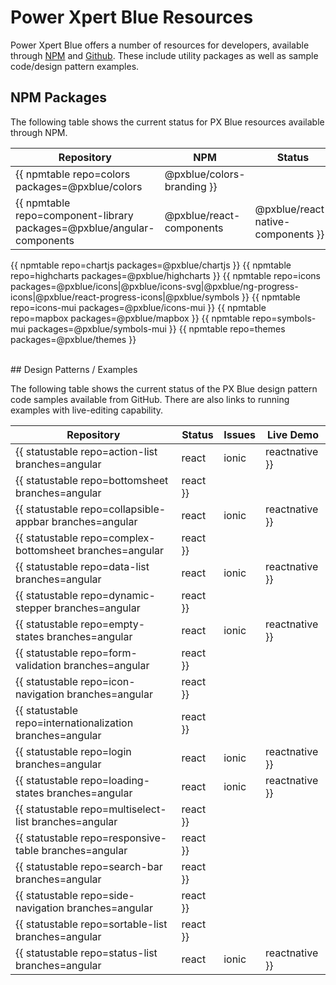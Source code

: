 # Power Xpert Blue Resources
Power Xpert Blue offers a number of resources for developers, available through [NPM](https://www.npmjs.com/org/pxblue) and [Github](https://github.com/pxblue). These include utility packages as well as sample code/design pattern examples.

## NPM Packages
The following table shows the current status for PX Blue resources available through NPM.

| Repository | NPM | Status | Issues | 
|-------|--------|----------|--------|
{{ npmtable repo=colors packages=@pxblue/colors|@pxblue/colors-branding }}
{{ npmtable repo=component-library packages=@pxblue/angular-components|@pxblue/react-components|@pxblue/react-native-components }}
{{ npmtable repo=chartjs packages=@pxblue/chartjs }}
{{ npmtable repo=highcharts packages=@pxblue/highcharts }}
{{ npmtable repo=icons packages=@pxblue/icons|@pxblue/icons-svg|@pxblue/ng-progress-icons|@pxblue/react-progress-icons|@pxblue/symbols }}
{{ npmtable repo=icons-mui packages=@pxblue/icons-mui }}
{{ npmtable repo=mapbox packages=@pxblue/mapbox }}
{{ npmtable repo=symbols-mui packages=@pxblue/symbols-mui }}
{{ npmtable repo=themes packages=@pxblue/themes }}

<br/>
## Design Patterns / Examples

The following table shows the current status of the PX Blue design pattern code samples available from GitHub. There are also links to running examples with live-editing capability.

| Repository | Status | Issues | Live Demo |
|-------|--------|-------------|----------|
{{ statustable repo=action-list branches=angular|react|ionic|reactnative }}
{{ statustable repo=bottomsheet branches=angular|react }}
{{ statustable repo=collapsible-appbar branches=angular|react|ionic|reactnative }}
{{ statustable repo=complex-bottomsheet branches=angular|react }}
{{ statustable repo=data-list branches=angular|react|ionic|reactnative }}
{{ statustable repo=dynamic-stepper branches=angular|react }}
{{ statustable repo=empty-states branches=angular|react|ionic|reactnative }}
{{ statustable repo=form-validation branches=angular|react }}
{{ statustable repo=icon-navigation branches=angular|react }}
{{ statustable repo=internationalization branches=angular|react }}
{{ statustable repo=login branches=angular|react|ionic|reactnative }}
{{ statustable repo=loading-states branches=angular|react|ionic|reactnative }}
{{ statustable repo=multiselect-list branches=angular|react }}
{{ statustable repo=responsive-table branches=angular|react }}
{{ statustable repo=search-bar branches=angular|react }}
{{ statustable repo=side-navigation branches=angular|react }}
{{ statustable repo=sortable-list branches=angular|react }}
{{ statustable repo=status-list branches=angular|react|ionic|reactnative }}